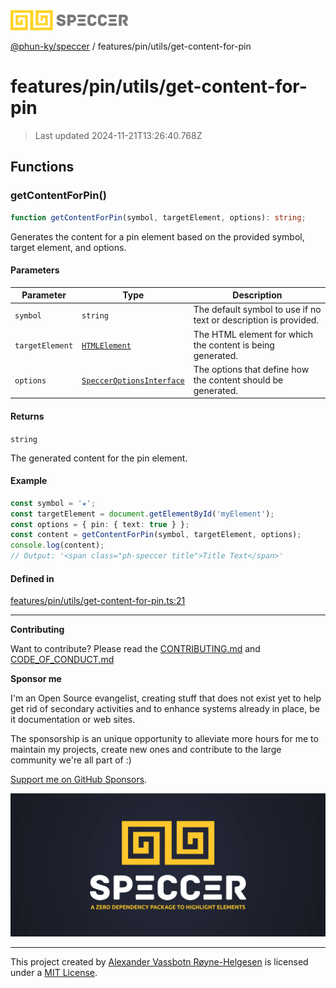 <div>
  <img alt="SPECCER logo" src="https://raw.githubusercontent.com/phun-ky/speccer/main/public/logo-speccer-horizontal-colored-package.svg?raw=true" style="max-height:32px;" />
</div>

[@phun-ky/speccer](../../../README.md) / features/pin/utils/get-content-for-pin

# features/pin/utils/get-content-for-pin

> Last updated 2024-11-21T13:26:40.768Z

## Functions

### getContentForPin()

```ts
function getContentForPin(symbol, targetElement, options): string;
```

Generates the content for a pin element based on the provided symbol, target element, and options.

#### Parameters

| Parameter       | Type                                                                           | Description                                                      |
| --------------- | ------------------------------------------------------------------------------ | ---------------------------------------------------------------- |
| `symbol`        | `string`                                                                       | The default symbol to use if no text or description is provided. |
| `targetElement` | [`HTMLElement`](https://developer.mozilla.org/docs/Web/API/HTMLElement)        | The HTML element for which the content is being generated.       |
| `options`       | [`SpeccerOptionsInterface`](../../../types/speccer.md#specceroptionsinterface) | The options that define how the content should be generated.     |

#### Returns

`string`

The generated content for the pin element.

#### Example

```ts
const symbol = '★';
const targetElement = document.getElementById('myElement');
const options = { pin: { text: true } };
const content = getContentForPin(symbol, targetElement, options);
console.log(content);
// Output: '<span class="ph-speccer title">Title Text</span>'
```

#### Defined in

[features/pin/utils/get-content-for-pin.ts:21](https://github.com/phun-ky/speccer/blob/main/src/features/pin/utils/get-content-for-pin.ts#L21)

---

**Contributing**

Want to contribute? Please read the [CONTRIBUTING.md](https://github.com/phun-ky/speccer/blob/main/CONTRIBUTING.md) and [CODE_OF_CONDUCT.md](https://github.com/phun-ky/speccer/blob/main/CODE_OF_CONDUCT.md)

**Sponsor me**

I'm an Open Source evangelist, creating stuff that does not exist yet to help get rid of secondary activities and to enhance systems already in place, be it documentation or web sites.

The sponsorship is an unique opportunity to alleviate more hours for me to maintain my projects, create new ones and contribute to the large community we're all part of :)

[Support me on GitHub Sponsors](https://github.com/sponsors/phun-ky).

![Speccer banner, with logo and slogan: A zero dependency package to annotate or highlight elements](https://github.com/phun-ky/speccer/blob/main/public/speccer-banner.png?raw=true)

---

This project created by [Alexander Vassbotn Røyne-Helgesen](http://phun-ky.net) is licensed under a [MIT License](https://choosealicense.com/licenses/mit/).
